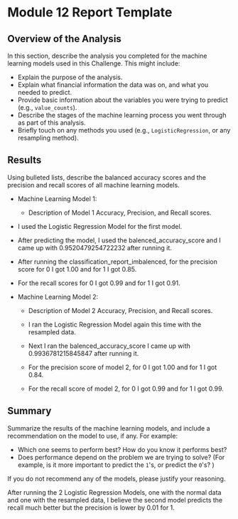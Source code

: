 # Module 12 Report Template

## Overview of the Analysis

In this section, describe the analysis you completed for the machine learning models used in this Challenge. This might include:

* Explain the purpose of the analysis.
* Explain what financial information the data was on, and what you needed to predict.
* Provide basic information about the variables you were trying to predict (e.g., `value_counts`).
* Describe the stages of the machine learning process you went through as part of this analysis.
* Briefly touch on any methods you used (e.g., `LogisticRegression`, or any resampling method).

## Results

Using bulleted lists, describe the balanced accuracy scores and the precision and recall scores of all machine learning models.

* Machine Learning Model 1:
  * Description of Model 1 Accuracy, Precision, and Recall scores.

* I used the Logistic Regression Model for the first model.
* After predicting the model, I used the balenced_accuracy_score and I came up with 0.9520479254722232 after running it.
* After running the classification_report_imbalenced, for the precision score for 0 I got 1.00 and for 1 I got 0.85.
* For the recall scores for 0 I got 0.99 and for 1 I got 0.91.


* Machine Learning Model 2:
  * Description of Model 2 Accuracy, Precision, and Recall scores.
  
  * I ran the Logistic Regression Model again this time with the resampled data.
  * Next I ran the balenced_accuracy_score I came up with 0.9936781215845847 after running it.
  * For the precision score of model 2, for 0 I got 1.00 and for 1 I got 0.84.
  * For the recall score of model 2, for 0 I got 0.99 and for 1 I got 0.99.
  

## Summary

Summarize the results of the machine learning models, and include a recommendation on the model to use, if any. For example:
* Which one seems to perform best? How do you know it performs best?
* Does performance depend on the problem we are trying to solve? (For example, is it more important to predict the `1`'s, or predict the `0`'s? )

If you do not recommend any of the models, please justify your reasoning.


After running the 2 Logistic Regression Models, one with the normal data and one with the resampled data, I believe the second model predicts the recall much better but the precision is lower by 0.01 for 1.


